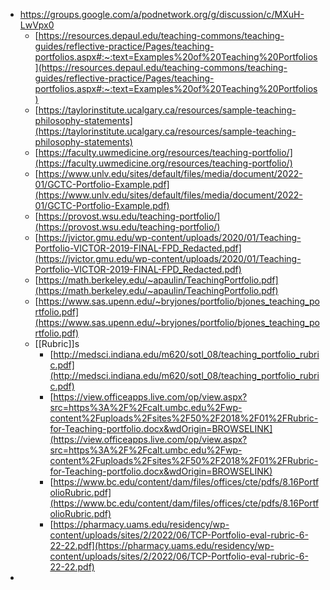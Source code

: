 - https://groups.google.com/a/podnetwork.org/g/discussion/c/MXuH-LwVpx0
	- [https://resources.depaul.edu/teaching-commons/teaching-guides/reflective-practice/Pages/teaching-portfolios.aspx#:~:text=Examples%20of%20Teaching%20Portfolios](https://resources.depaul.edu/teaching-commons/teaching-guides/reflective-practice/Pages/teaching-portfolios.aspx#:~:text=Examples%20of%20Teaching%20Portfolios)
	- [https://taylorinstitute.ucalgary.ca/resources/sample-teaching-philosophy-statements](https://taylorinstitute.ucalgary.ca/resources/sample-teaching-philosophy-statements)
	- [https://faculty.uwmedicine.org/resources/teaching-portfolio/](https://faculty.uwmedicine.org/resources/teaching-portfolio/)
	- [https://www.unlv.edu/sites/default/files/media/document/2022-01/GCTC-Portfolio-Example.pdf](https://www.unlv.edu/sites/default/files/media/document/2022-01/GCTC-Portfolio-Example.pdf)
	- [https://provost.wsu.edu/teaching-portfolio/](https://provost.wsu.edu/teaching-portfolio/)
	- [https://jvictor.gmu.edu/wp-content/uploads/2020/01/Teaching-Portfolio-VICTOR-2019-FINAL-FPD_Redacted.pdf](https://jvictor.gmu.edu/wp-content/uploads/2020/01/Teaching-Portfolio-VICTOR-2019-FINAL-FPD_Redacted.pdf)
	- [https://math.berkeley.edu/~apaulin/TeachingPortfolio.pdf](https://math.berkeley.edu/~apaulin/TeachingPortfolio.pdf)
	- [https://www.sas.upenn.edu/~bryjones/portfolio/bjones_teaching_portfolio.pdf](https://www.sas.upenn.edu/~bryjones/portfolio/bjones_teaching_portfolio.pdf)
	- [[Rubric]]s
		- [http://medsci.indiana.edu/m620/sotl_08/teaching_portfolio_rubric.pdf](http://medsci.indiana.edu/m620/sotl_08/teaching_portfolio_rubric.pdf)
		- [https://view.officeapps.live.com/op/view.aspx?src=https%3A%2F%2Fcalt.umbc.edu%2Fwp-content%2Fuploads%2Fsites%2F50%2F2018%2F01%2FRubric-for-Teaching-portfolio.docx&wdOrigin=BROWSELINK](https://view.officeapps.live.com/op/view.aspx?src=https%3A%2F%2Fcalt.umbc.edu%2Fwp-content%2Fuploads%2Fsites%2F50%2F2018%2F01%2FRubric-for-Teaching-portfolio.docx&wdOrigin=BROWSELINK)
		- [https://www.bc.edu/content/dam/files/offices/cte/pdfs/8.16PortfolioRubric.pdf](https://www.bc.edu/content/dam/files/offices/cte/pdfs/8.16PortfolioRubric.pdf)
		- [https://pharmacy.uams.edu/residency/wp-content/uploads/sites/2/2022/06/TCP-Portfolio-eval-rubric-6-22-22.pdf](https://pharmacy.uams.edu/residency/wp-content/uploads/sites/2/2022/06/TCP-Portfolio-eval-rubric-6-22-22.pdf)
-